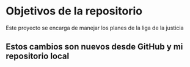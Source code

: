 # Objetivos de la repositorio

Este proyecto se encarga de manejar los planes de la liga de la justicia

## Estos cambios son nuevos desde GitHub y mi repositorio local